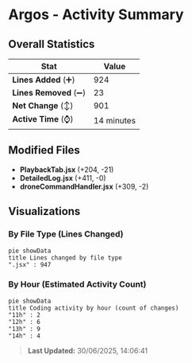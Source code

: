 # Argos - Activity Summary 

## Overall Statistics

| Stat                   | Value                                                             |
| ---------------------- | ----------------------------------------------------------------- |
| **Lines Added** (➕)   | 924                                          |
| **Lines Removed** (➖) | 23                                        |
| **Net Change** (↕)    | 901                |
| **Active Time** (⌚)   | 14 minutes |


## Modified Files
- **PlaybackTab.jsx** (+204, -21)
- **DetailedLog.jsx** (+411, -0)
- **droneCommandHandler.jsx** (+309, -2)

## Visualizations

### By File Type (Lines Changed)

```mermaid
pie showData
title Lines changed by file type
".jsx" : 947
```

### By Hour (Estimated Activity Count)

```mermaid
pie showData
title Coding activity by hour (count of changes)
"11h" : 2
"12h" : 6
"13h" : 9
"14h" : 4
```


> **Last Updated:** 30/06/2025, 14:06:41